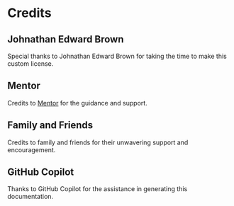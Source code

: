 # Credits

## Johnathan Edward Brown
Special thanks to Johnathan Edward Brown for taking the time to make this custom license.

## Mentor
Credits to [Mentor](https://www.github.com/vampeyer) for the guidance and support.

## Family and Friends
Credits to family and friends for their unwavering support and encouragement.

## GitHub Copilot
Thanks to GitHub Copilot for the assistance in generating this documentation.
